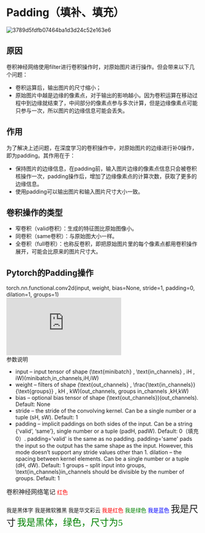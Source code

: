  
# Padding（填补、填充）  
![3789d5fdfb07464ba1d3d24c52e163e6](https://user-images.githubusercontent.com/45502587/182561318-2e7b3850-6dac-41b1-8b22-8e9b44c7c3fe.gif)
## 原因  
卷积神经网络使用filter进行卷积操作时，对原始图片进行操作。但会带来以下几个问题：  
- 卷积运算后，输出图片的尺寸缩小；  
- 原始图片中越是边缘的像素点，对于输出的影响越小。因为卷积运算在移动过程中到边缘就结束了，中间部分的像素点参与多次计算，但是边缘像素点可能只参与一次，所以图片的边缘信息可能会丢失。  
## 作用  
为了解决上述问题，在深度学习的卷积操作中，对原始图片的边缘进行补0操作，即为padding。其作用在于：  
- 保持图片的边缘信息，在padding前，输入图片边缘的像素点信息只会被卷积核操作一次，padding操作后，增加了边缘像素点的计算次数，获取了更多的边缘信息。
- 使用padding可以输出图片和输入图片尺寸大小一致。  

## 卷积操作的类型
- 窄卷积（valid卷积）：生成的特征图比原始图像小。    
- 同卷积（same卷积）：与原始图大小一样。  
- 全卷积（full卷积）：也称反卷积，即把原始图片里的每个像素点都用卷积操作展开，可能会比原来的图片尺寸大。  

## Pytorch的Padding操作  
torch.nn.functional.conv2d(input, weight, bias=None, stride=1, padding=0, dilation=1, groups=1)   
![Pytorch函数说明](https://pytorch.org/docs/stable/generated/torch.nn.functional.conv2d.html#torch.nn.functional.conv2d)    
参数说明
- input – input tensor of shape (\text{minibatch} , \text{in\_channels} , iH , iW)(minibatch,in_channels,iH,iW)
- weight – filters of shape (\text{out\_channels} , \frac{\text{in\_channels}}{\text{groups}} , kH , kW)(out_channels, groups in_channels ,kH,kW)
- bias – optional bias tensor of shape (\text{out\_channels})(out_channels). Default: None
- stride – the stride of the convolving kernel. Can be a single number or a tuple (sH, sW). Default: 1
- padding – implicit paddings on both sides of the input. Can be a string {‘valid’, ‘same’}, single number or a tuple (padH, padW). Default: 0（填充0）. padding='valid' is the same as no padding. padding='same' pads the input so the output has the same shape as the input. However, this mode doesn’t support any stride values other than 1.
dilation – the spacing between kernel elements. Can be a single number or a tuple (dH, dW). Default: 1
groups – split input into groups, \text{in\_channels}in_channels should be divisible by the number of groups. Default: 1   

<font size = 3 > 卷积神经网络笔记 </font>  <font color="red">红色</font>

<font face="黑体">我是黑体字</font>
<font face="微软雅黑">我是微软雅黑</font>
<font face="STCAIYUN">我是华文彩云</font>
<font color=red>我是红色</font>
<font color=#008000>我是绿色</font>
<font color=Blue>我是蓝色</font>
<font size=5>我是尺寸</font>
<font face="黑体" color=green size=5>我是黑体，绿色，尺寸为5</font>
